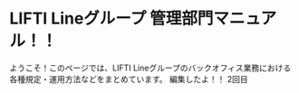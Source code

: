 # LIFTI Lineグループ 管理部門マニュアル！！

ようこそ！このページでは、LIFTI Lineグループのバックオフィス業務における各種規定・運用方法などをまとめています。
編集したよ！！
2回目
